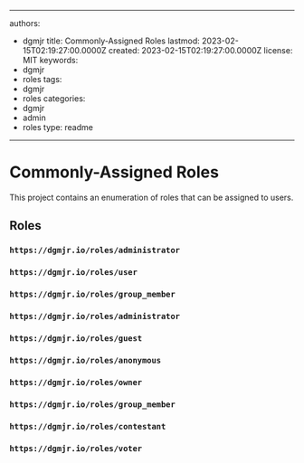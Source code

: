 ---

authors:
- dgmjr
title: Commonly-Assigned Roles
lastmod: 2023-02-15T02:19:27:00.0000Z
created: 2023-02-15T02:19:27:00.0000Z
license: MIT
keywords:
- dgmjr
- roles
tags:
- dgmjr
- roles
categories:
- dgmjr
- admin
- roles
type: readme
------------

# Commonly-Assigned Roles

This project contains an enumeration of roles that can be assigned to users.

## Roles

### `https://dgmjr.io/roles/administrator`

### `https://dgmjr.io/roles/user`

### `https://dgmjr.io/roles/group_member`

### `https://dgmjr.io/roles/administrator`

### `https://dgmjr.io/roles/guest`

### `https://dgmjr.io/roles/anonymous`

### `https://dgmjr.io/roles/owner`

### `https://dgmjr.io/roles/group_member`

### `https://dgmjr.io/roles/contestant`

### `https://dgmjr.io/roles/voter`


